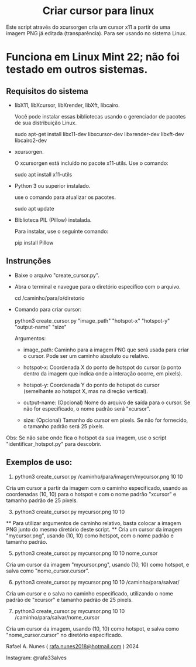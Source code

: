 <h1 align="center">Criar cursor para linux</h1>

Este script através do xcursorgen cria um cursor x11 a partir de uma imagem PNG já editada (transparência).
Para ser usando no sistema Linux.

# Funciona em Linux Mint 22; não foi testado em outros sistemas.  

## Requisitos do sistema

  - libX11, libXcursor, libXrender, libXft, libcairo.

      Você pode instalar essas bibliotecas usando o gerenciador de pacotes de sua distribuição Linux.

      sudo apt-get install libx11-dev libxcursor-dev libxrender-dev libxft-dev libcairo2-dev
 - xcursorgen.

    O xcursorgen está incluído no pacote x11-utils. Use o comando:
   
    sudo apt install x11-utils
   
 - Python 3 ou superior instalado.
   
   use o comando para atualizar os pacotes.
   
   sudo apt update
      
 - Biblioteca PIL (Pillow) instalada.

    Para instalar, use o seguinte comando:

    pip install Pillow  

## Instrunções
  - Baixe o arquivo "create_cursor.py".
  
  - Abra o terminal e navegue para o diretório específico com o arquivo.

    cd /caminho/para/o/diretorio  

  - Comando para criar cursor:

    python3 create_cursor.py "image_path" "hotspot-x" "hotspot-y" "output-name" "size"  

    Argumentos:

      - image_path: Caminho para a imagem PNG que será usada para criar o cursor. Pode ser um caminho absoluto ou relativo.
     
      - hotspot-x: Coordenada X do ponto de hotspot do cursor (o ponto dentro da imagem que indica onde a interação ocorre, em pixels).
     
      - hotspot-y: Coordenada Y do ponto de hotspot do cursor (semelhante ao hotspot X, mas na direção vertical).
     
      - output-name: (Opcional) Nome do arquivo de saída para o cursor. Se não for especificado, o nome padrão será "xcursor".
     
      - size: (Opcional) Tamanho do cursor em pixels. Se não for fornecido, o tamanho padrão será 25 pixels.  

Obs: Se não sabe onde fica o hotspot da sua imagem, use o script "identificar_hotspot.py" para descobrir.

## Exemplos de uso:

1. python3 create_cursor.py /caminho/para/imagem/mycursor.png 10 10
 
Cria um cursor a partir da imagem com o caminho especificado, usando as coordenadas (10, 10) para o hotspot e com o nome padrão "xcursor" e tamanho padrão de 25 pixels.  

3. python3 create_cursor.py mycursor.png 10 10
   
** Para utilizar argumentos de caminho relativo, basta colocar a imagem PNG junto do mesmo diretório deste script. **
Cria um cursor da imagem "mycursor.png", usando (10, 10) como hotspot, com o nome padrão e tamanho padrão.  

5. python3 create_cursor.py mycursor.png 10 10 nome_cursor  

Cria um cursor da imagem "mycursor.png", usando (10, 10) como hotspot, e salva como "nome_cursor.cursor".  

6. python3 create_cursor.py mycursor.png 10 10 /caminho/para/salvar/  

Cria um cursor e o salva no caminho especificado, utilizando o nome padrão de "xcursor" e tamanho padrão de 25 pixels.  

7. python3 create_cursor.py mycursor.png 10 10 /caminho/para/salvar/nome_cursor  

Cria um cursor da imagem, usando (10, 10) como hotspot, e salva como "nome_cursor.cursor" no diretório especificado.  


Rafael A. Nunes ( rafa.nunes2018@hotmail.com ) 2024

Instagram: @rafa33alves
